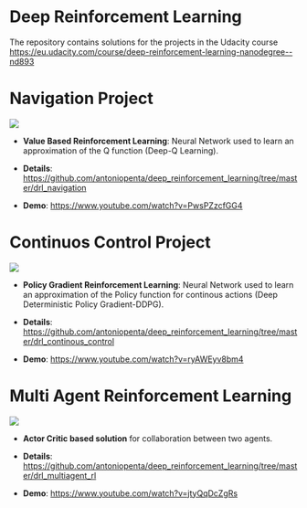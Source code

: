 # Deep Reinforcement Learning
The repository contains solutions for the projects in the Udacity course https://eu.udacity.com/course/deep-reinforcement-learning-nanodegree--nd893


# Navigation Project
![](https://user-images.githubusercontent.com/10624937/42135619-d90f2f28-7d12-11e8-8823-82b970a54d7e.gif)


- **Value Based Reinforcement Learning**: Neural Network used to learn an approximation of the Q function (Deep-Q Learning).
- **Details**: https://github.com/antoniopenta/deep_reinforcement_learning/tree/master/drl_navigation

- **Demo**: https://www.youtube.com/watch?v=PwsPZzcfGG4

# Continuos Control Project

![](https://user-images.githubusercontent.com/10624937/43851024-320ba930-9aff-11e8-8493-ee547c6af349.gif)

- **Policy Gradient Reinforcement Learning**: Neural Network used to learn an approximation of the Policy function for continous actions (Deep Deterministic Policy Gradient-DDPG).
- **Details**: https://github.com/antoniopenta/deep_reinforcement_learning/tree/master/drl_continous_control

- **Demo**: https://www.youtube.com/watch?v=ryAWEyv8bm4

# Multi Agent Reinforcement Learning

![](https://user-images.githubusercontent.com/10624937/42135623-e770e354-7d12-11e8-998d-29fc74429ca2.gif)


- **Actor Critic based solution** for collaboration between two agents.

- **Details**: https://github.com/antoniopenta/deep_reinforcement_learning/tree/master/drl_multiagent_rl

- **Demo**: https://www.youtube.com/watch?v=jtyQqDcZgRs
